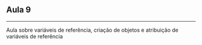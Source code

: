 ## Aula 9

---
Aula sobre variáveis de referência, criação de objetos e atribuição de variáveis de referência